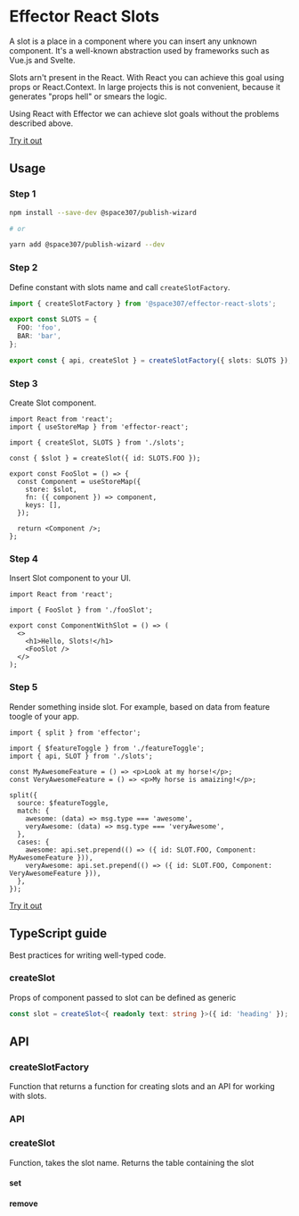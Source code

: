 # Effector React Slots


A slot is a place in a component where you can insert any unknown component. It's a well-known abstraction used by frameworks
such as Vue.js and Svelte.

Slots arn't present in the React. With React you can achieve this goal using props or React.Context.
In large projects this is not convenient, because it generates "props hell" or smears the logic.

Using React with Effector we can achieve slot goals without the problems described above.

[Try it out](https://codesandbox.com)

## Usage

### Step 1

```sh
npm install --save-dev @space307/publish-wizard

# or

yarn add @space307/publish-wizard --dev
```

### Step 2

Define constant with slots name and call `createSlotFactory`.

```typescript
import { createSlotFactory } from '@space307/effector-react-slots';

export const SLOTS = {
  FOO: 'foo',
  BAR: 'bar',
};

export const { api, createSlot } = createSlotFactory({ slots: SLOTS });
```

### Step 3

Create Slot component.

```tsx
import React from 'react';
import { useStoreMap } from 'effector-react';

import { createSlot, SLOTS } from './slots';

const { $slot } = createSlot({ id: SLOTS.FOO });

export const FooSlot = () => {
  const Component = useStoreMap({
    store: $slot,
    fn: ({ component }) => component,
    keys: [],
  });

  return <Component />;
};
```

### Step 4

Insert Slot component to your UI.

```tsx
import React from 'react';

import { FooSlot } from './fooSlot';

export const ComponentWithSlot = () => (
  <>
    <h1>Hello, Slots!</h1>
    <FooSlot />
  </>
);
```

### Step 5

Render something inside slot. For example, based on data from feature toogle of your app.

```tsx
import { split } from 'effector';

import { $featureToggle } from './featureToggle';
import { api, SLOT } from './slots';

const MyAwesomeFeature = () => <p>Look at my horse!</p>;
const VeryAwesomeFeature = () => <p>My horse is amaizing!</p>;

split({
  source: $featureToggle,
  match: {
    awesome: (data) => msg.type === 'awesome',
    veryAwesome: (data) => msg.type === 'veryAwesome',
  },
  cases: {
    awesome: api.set.prepend(() => ({ id: SLOT.FOO, Component: MyAwesomeFeature })),
    veryAwesome: api.set.prepend(() => ({ id: SLOT.FOO, Component: VeryAwesomeFeature })),
  },
});
```

[Try it out](https://codesandbox.com)

## TypeScript guide

Best practices for writing well-typed code.

### createSlot

Props of component passed to slot can be defined as generic

```typescript
const slot = createSlot<{ readonly text: string }>({ id: 'heading' });
```

## API

### createSlotFactory

Function that returns a function for creating slots and an API for working with slots.

### API

### createSlot

Function, takes the slot name. Returns the table containing the slot

#### set

#### remove

